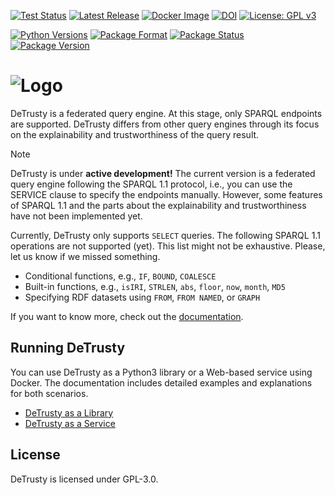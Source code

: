 [![Test Status](https://github.com/SDM-TIB/DeTrusty/actions/workflows/test.yml/badge.svg?branch=master)](https://github.com/SDM-TIB/DeTrusty/actions/workflows/test.yml)
[![Latest Release](http://img.shields.io/github/release/SDM-TIB/DeTrusty.svg?logo=github)](https://github.com/SDM-TIB/DeTrusty/releases)
[![Docker Image](https://img.shields.io/badge/Docker%20Image-sdmtib/detrusty-blue?logo=Docker)](https://hub.docker.com/r/sdmtib/detrusty)
[![DOI](https://zenodo.org/badge/294416497.svg)](https://zenodo.org/badge/latestdoi/294416497)
[![License: GPL v3](https://img.shields.io/badge/License-GPLv3-blue.svg)](LICENSE)

[![Python Versions](https://img.shields.io/pypi/pyversions/DeTrusty)](https://pypi.org/project/DeTrusty)
[![Package Format](https://img.shields.io/pypi/format/DeTrusty)](https://pypi.org/project/DeTrusty)
[![Package Status](https://img.shields.io/pypi/status/DeTrusty)](https://pypi.org/project/DeTrusty)
[![Package Version](https://img.shields.io/pypi/v/DeTrusty)](https://pypi.org/project/DeTrusty)

# ![Logo](https://raw.githubusercontent.com/SDM-TIB/DeTrusty/master/images/logo.png "Logo")

DeTrusty is a federated query engine.
At this stage, only SPARQL endpoints are supported.
DeTrusty differs from other query engines through its focus on the explainability and trustworthiness of the query result.

> [!NOTE]
> DeTrusty is under **active development!**
> The current version is a federated query engine following the SPARQL 1.1 protocol, i.e., you can use the SERVICE clause to specify the endpoints manually.
> However, some features of SPARQL 1.1 and the parts about the explainability and trustworthiness have not been implemented yet.

Currently, DeTrusty only supports ``SELECT`` queries.
The following SPARQL 1.1 operations are not supported (yet).
This list might not be exhaustive. Please, let us know if we missed something.
- Conditional functions, e.g., `IF`, `BOUND`, `COALESCE`
- Built-in functions, e.g., `isIRI`, `STRLEN`, `abs`, `floor`, `now`, `month`, `MD5`
- Specifying RDF datasets using `FROM`, `FROM NAMED`, or `GRAPH`

If you want to know more, check out the [documentation](https://sdm-tib.github.io/DeTrusty/).

## Running DeTrusty
You can use DeTrusty as a Python3 library or a Web-based service using Docker.
The documentation includes detailed examples and explanations for both scenarios.

* [DeTrusty as a Library](https://sdm-tib.github.io/DeTrusty/library.html)
* [DeTrusty as a Service](https://sdm-tib.github.io/DeTrusty/service.html)

## License
DeTrusty is licensed under GPL-3.0.
